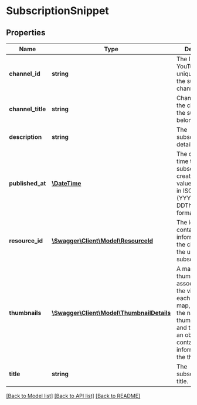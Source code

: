 # SubscriptionSnippet

## Properties
Name | Type | Description | Notes
------------ | ------------- | ------------- | -------------
**channel_id** | **string** | The ID that YouTube uses to uniquely identify the subscriber&#39;s channel. | [optional] 
**channel_title** | **string** | Channel title for the channel that the subscription belongs to. | [optional] 
**description** | **string** | The subscription&#39;s details. | [optional] 
**published_at** | [**\DateTime**](\DateTime.md) | The date and time that the subscription was created. The value is specified in ISO 8601 (YYYY-MM-DDThh:mm:ss.sZ) format. | [optional] 
**resource_id** | [**\Swagger\Client\Model\ResourceId**](ResourceId.md) | The id object contains information about the channel that the user subscribed to. | [optional] 
**thumbnails** | [**\Swagger\Client\Model\ThumbnailDetails**](ThumbnailDetails.md) | A map of thumbnail images associated with the video. For each object in the map, the key is the name of the thumbnail image, and the value is an object that contains other information about the thumbnail. | [optional] 
**title** | **string** | The subscription&#39;s title. | [optional] 

[[Back to Model list]](../README.md#documentation-for-models) [[Back to API list]](../README.md#documentation-for-api-endpoints) [[Back to README]](../README.md)


